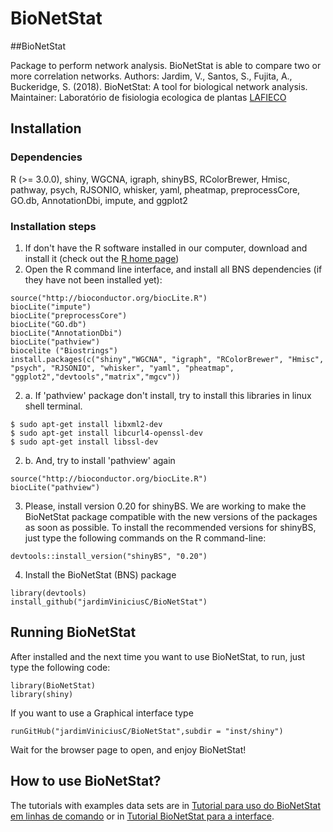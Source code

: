 # BioNetStat

##BioNetStat

Package to perform network analysis. BioNetStat is able to compare two or more correlation networks.
Authors: Jardim, V., Santos, S., Fujita, A., Buckeridge, S. (2018). BioNetStat: A tool for biological network analysis.
Maintainer: Laboratório de fisiologia ecologica de plantas [LAFIECO](http://www.lafieco.com.br/)

## Installation
### Dependencies
R (>= 3.0.0), shiny, WGCNA, igraph, shinyBS, RColorBrewer, Hmisc, pathway, psych, RJSONIO, whisker, yaml, pheatmap, preprocessCore, GO.db, AnnotationDbi, impute, and ggplot2

### Installation steps

1. If don't have the R software installed in our computer, download and install it (check out the [R home page](http://www.r-project.org/))
2. Open the R command line interface, and install all BNS dependencies (if they have not been installed yet):
```Rscript
source("http://bioconductor.org/biocLite.R")
biocLite("impute")
biocLite("preprocessCore")
biocLite("GO.db")
biocLite("AnnotationDbi")
biocLite("pathview")
biocelite ("Biostrings")
install.packages(c("shiny","WGCNA", "igraph", "RColorBrewer", "Hmisc", "psych", "RJSONIO", "whisker", "yaml", "pheatmap", "ggplot2","devtools","matrix","mgcv")) 
```

2. a. If 'pathview' package don't install, try to install this libraries in linux shell terminal.
```Rscript
$ sudo apt-get install libxml2-dev
$ sudo apt-get install libcurl4-openssl-dev
$ sudo apt-get install libssl-dev
```
2. b. And, try to install 'pathview' again
```Rscript
source("http://bioconductor.org/biocLite.R")
biocLite("pathview")
```
3. Please, install version 0.20 for shinyBS. We are working to make the BioNetStat package compatible with the new versions of the packages as soon as possible. To install the recommended versions for shinyBS, just type the following commands on the R command-line:
```Rscript
devtools::install_version("shinyBS", "0.20")
```
4. Install the BioNetStat (BNS) package
```Rscript
library(devtools)
install_github("jardimViniciusC/BioNetStat")
```
## Running BioNetStat

After installed and the next time you want to use BioNetStat, to run, just type the following code:
```Rscript
library(BioNetStat)
library(shiny)
```
If you want to use a Graphical interface type
```Rscript
runGitHub("jardimViniciusC/BioNetStat",subdir = "inst/shiny")
```
Wait for the browser page to open, and enjoy BioNetStat!

## How to use BioNetStat?
The tutorials with examples data sets are in [Tutorial para uso do BioNetStat em linhas de comando](tutorials/tutorial_BNS_linha_de_comando.md) or in [Tutorial BioNetStat para a interface](tutorials/tutorial_BNS_interface.md ).

